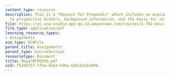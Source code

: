 ```yaml
---
content_type: resource
description: This is a "Request for Proposals" which includes an explanatory note
  to prospective bidders, background information, and the basis for selection.
file: https://ol-ocw-studio-app-qa.s3.amazonaws.com/courses/1-782-environmental-engineering-masters-of-engineering-project-fall-2003-spring-2004/f524d757ff5adda35d6a625cb3abe94b_NepalRFP0203.pdf
file_type: application/pdf
learning_resource_types:
- Assignments
ocw_type: OCWFile
parent_title: Assignments
parent_type: CourseSection
resourcetype: Document
title: NepalRFP0203.pdf
uid: f524d757-ff5a-dda3-5d6a-625cb3abe94b
---
```


